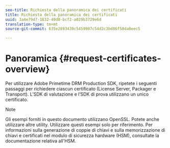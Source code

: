 ```yaml
---
seo-title: Richiesta della panoramica dei certificati
title: Richiesta della panoramica dei certificati
uuid: 3a4e79d7-1832-49d8-bcf2-a029b3729e6d
translation-type: tm+mt
source-git-commit: 635e2893439c5459907c54d2c3bd86f58da0eec5

---
```



# Panoramica {#request-certificates-overview}

Per utilizzare Adobe Primetime DRM Production SDK, ripetete i seguenti passaggi per richiedere ciascun certificato (License Server, Packager e Transport). L’SDK di valutazione e l’SDK di prova utilizzano un unico certificato.

>[!NOTE]
>
>Gli esempi forniti in questo documento utilizzano OpenSSL. Potete anche utilizzare altre utility. Utilizzare questi esempi solo per riferimento. Per informazioni sulla generazione di coppie di chiavi e sulla memorizzazione di chiavi e certificati nel modulo di sicurezza hardware (HSM), consultate la documentazione relativa all&#39;HSM.
